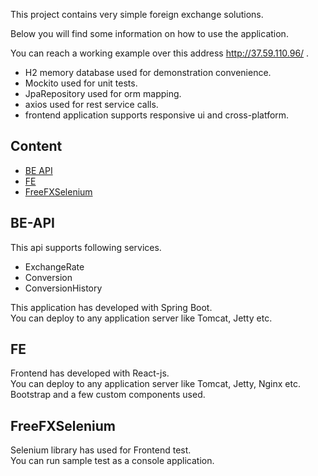 This project contains very simple foreign exchange solutions.


Below you will find some information on how to use the application.<br>

You can reach a working example over this address http://37.59.110.96/ .<br>
- H2 memory database used for demonstration convenience.<br>
- Mockito used for unit tests. <br>
- JpaRepository used for orm mapping.<br>
- axios used for rest service calls.
- frontend application supports responsive ui and cross-platform.

## Content

- [BE API](#be-api)
- [FE](#fe)
- [FreeFXSelenium](#freefxselenium)


## BE-API

This api supports following services.
- ExchangeRate
- Conversion
- ConversionHistory

This application has developed with Spring Boot. <br>You can deploy to any application server like Tomcat, Jetty etc.



## FE

Frontend has developed with React-js.<br>
You can deploy to any application server like Tomcat, Jetty, Nginx etc.<br>
Bootstrap and a few custom components used.

## FreeFXSelenium

Selenium library has used for Frontend test.<br>
You can run sample test as a console application.<br>
